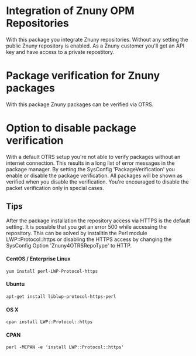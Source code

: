 # Integration of Znuny OPM Repositories

With this package you integrate Znuny repositories. Without any setting the public Znuny repository is enabled. As a Znuny customer you'll get an API key and have access to a private repostitory.


# Package verification for Znuny packages

With this package Znuny packages can be verified via OTRS.


# Option to disable package verification

With a default OTRS setup you're not able to verify packages without an internet connection. This results in a long list of error messages in the package manager. By setting the SysConfig 'PackageVerification' you enable or disable the package verification. All packages will be shown as verified when you disable the verification. You're encouraged  to disable the packet verification only in special cases.

## Tips
After the package installation the repository access via HTTPS is the default setting. It is possible that you get an error 500 while accessing the repository. This can be solved by installtin the Perl module LWP::Protocol::https or disabling the HTTPS access by changing the SysConfig Option 'Znuny4OTRSRepoType' to HTTP.

#### CentOS / Enterprise Linux
```
yum install perl-LWP-Protocol-https
```
#### Ubuntu
```
apt-get install liblwp-protocol-https-perl
```
#### OS X
```
cpan install LWP::Protocol::https
```
#### CPAN
```
perl -MCPAN -e 'install LWP::Protocol::https'
```
